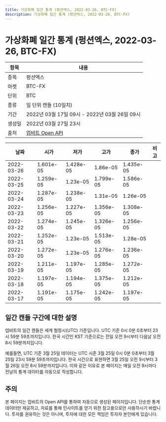 ```yaml
---
title: 가상화폐 일간 통계 (펑션엑스, 2022-03-26, BTC-FX)
description: 가상화폐 일간 통계 (펑션엑스, 2022-03-26, BTC-FX)
---
```



가상화폐 일간 통계 (펑션엑스, 2022-03-26, BTC-FX)
===

|항목|내용|
|--|--|
|종목|펑션엑스|
|마켓|BTC-FX|
|단위|BTC|
|종류|일 단위 캔들 (10일치)|
|기간|2022년 03월 17일 09시 - 2022년 03월 26일 09시|
|생성일|2022년 03월 27일 23시|
|출처|[업비트 Open API](https://docs.upbit.com)|


|날짜|시가|저가|고가|종가|비고|
|--|--|--|--|--|--|
|2022-03-26|1.601e-05|1.428e-05|1.86e-05|1.435e-05|    |
|2022-03-25|1.259e-05|1.23e-05|1.799e-05|1.586e-05|    |
|2022-03-24|1.287e-05|1.238e-05|1.31e-05|1.26e-05|    |
|2022-03-23|1.256e-05|1.227e-05|1.356e-05|1.308e-05|    |
|2022-03-22|1.274e-05|1.245e-05|1.326e-05|1.256e-05|    |
|2022-03-21|1.252e-05|1.23e-05|1.513e-05|1.28e-05|    |
|2022-03-20|1.272e-05|1.23e-05|1.276e-05|1.236e-05|    |
|2022-03-19|1.211e-05|1.197e-05|1.285e-05|1.272e-05|    |
|2022-03-18|1.197e-05|1.194e-05|1.375e-05|1.212e-05|    |
|2022-03-17|1.191e-05|1.175e-05|1.242e-05|1.197e-05|    |


일간 캔들 구간에 대한 설명
---


업비트의 일간 캔들은 세계 협정시(UTC) 기준입니다. 
UTC 기준 0시 0분 0초부터 23시 59분 59초까지입니다. 
한국 시간인 KST 기준으로는 전일 오전 9시부터 다음날 오전 8시 59분까지입니다. 


예를들면, UTC 기준 3월 25일 데이터는 UTC 시준 3월 25일 0시 0분 0초부터 3월 25일 23시 59분 59초까지입니다. 
한국 시간으로 표현하면 3월 25일 오전 9시부터 3월 26일 오전 8시 59분까지입니다. 
이와 같은 이유로 본 페이지는 매일 오전 9시마다 전날의 통계 데이터를 자동으로 작성합니다. 


주의
---


본 페이지는 업비트의 Open API를 통하여 자동으로 생성된 페이지입니다. 
단순한 통계 데이터만 제공하고, 자료를 통해 인사이트를 얻기 위한 참고용으로만 사용하시기 바랍니다. 
투자를 권유하는 것은 아니며, 투자에 대한 모든 책임은 투자자 본인에게 있습니다. 
